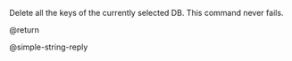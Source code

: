 Delete all the keys of the currently selected DB.
This command never fails.

@return

@simple-string-reply
